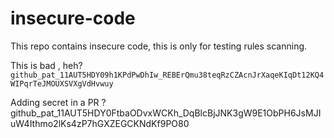 # insecure-code

This repo contains insecure code, this is only for testing rules scanning.



This is bad , heh? `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`

Adding secret in a PR ? 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

